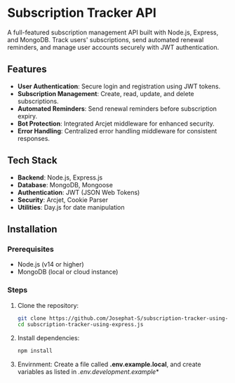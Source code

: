 # Subscription Tracker API

A full-featured subscription management API built with Node.js, Express, and MongoDB. Track users' subscriptions, send automated renewal reminders, and manage user accounts securely with JWT authentication.

## Features

- **User Authentication**: Secure login and registration using JWT tokens.
- **Subscription Management**: Create, read, update, and delete subscriptions.
- **Automated Reminders**: Send renewal reminders before subscription expiry.
- **Bot Protection**: Integrated Arcjet middleware for enhanced security.
- **Error Handling**: Centralized error handling middleware for consistent responses.

## Tech Stack

- **Backend**: Node.js, Express.js
- **Database**: MongoDB, Mongoose
- **Authentication**: JWT (JSON Web Tokens)
- **Security**: Arcjet, Cookie Parser
- **Utilities**: Day.js for date manipulation

## Installation

### Prerequisites

- Node.js (v14 or higher)
- MongoDB (local or cloud instance)

### Steps

1. Clone the repository:

   ```bash
   git clone https://github.com/Josephat-S/subscription-tracker-using-express.js.git
   cd subscription-tracker-using-express.js
2. Install dependencies:
   ```bash
   npm install
3. Envirnment:
   Create a file called **.env.example.local**, and create variables as listed in *.env.development.example**
   

